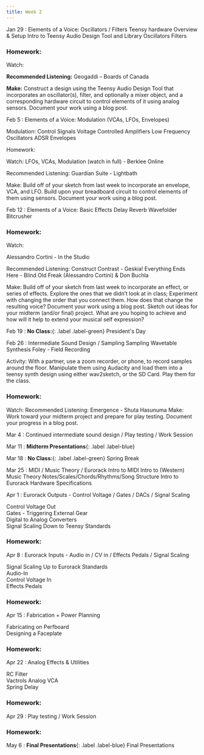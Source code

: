 ```yaml
---
title: Week 2
---
```


Jan 29
: Elements of a Voice: Oscillators / Filters
Teensy hardware Overview & Setup
Intro to Teensy Audio Design Tool and Library
Oscillators
Filters

### Homework:

Watch:

**Recommended Listening:**
Geogaddi – Boards of Canada

**Make:** Construct a design using the Teensy Audio Design Tool that incorporates an oscillator(s), filter, and optionally a mixer object, and a corresponding hardware circuit to control elements of it using analog sensors. Document your work using a blog post.

Feb 5
: Elements of a Voice: Modulation (VCAs, LFOs, Envelopes)

Modulation: Control Signals
Voltage Controlled Amplifiers
Low Frequency Oscillators
ADSR Envelopes

Homework:

Watch: LFOs, VCAs, Modulation (watch in full) - Berklee Online

Recommended Listening:
Guardian Suite - Lightbath

Make: Build off of your sketch from last week to incorporate an envelope, VCA, and LFO. Build upon your breadboard circuit to control elements of them using sensors. Document your work using a blog post.

Feb 12
: Elements of a Voice: Basic Effects
Delay
Reverb
Wavefolder
Bitcrusher

### Homework:

Watch:

Alessandro Cortini - In the Studio

Recommended Listening:
Construct Contrast - Geskia!
Everything Ends Here - Blind Old Freak (Alessandro Cortini) & Don Buchla

Make: Build off of your sketch from last week to incorporate an effect, or series of effects. Explore the ones that we didn’t look at in class; Experiment with changing the order that you connect them. How does that change the resulting voice? Document your work using a blog post. Sketch out ideas for your midterm (and/or final) project. What are you hoping to achieve and how will it help to extend your musical self expression?

Feb 19
: **No Class:**{: .label .label-green} President's Day

Feb 26
: Intermediate Sound Design / Sampling
Sampling
Wavetable Synthesis
Foley - Field Recording

Activity: With a partner, use a zoom recorder, or phone, to record samples around the floor. Manipulate them using Audacity and load them into a teensy synth design using either wav2sketch, or the SD Card. Play them for the class.

### Homework:

Watch:
Recommended Listening:
Emergence - Shuta Hasunuma
Make: Work toward your midterm project and prepare for play testing. Document your progress in a blog post.

Mar 4
: Continued intermediate sound design / Play testing / Work Session

Mar 11
: **Midterm Presentations**{: .label .label-blue}

Mar 18
: **No Class:**{: .label .label-green} Spring Break

Mar 25
: MIDI / Music Theory / Eurorack
Intro to MIDI
Intro to (Western) Music Theory
Notes/Scales/Chords/Rhythms/Song Structure
Intro to Eurorack Hardware Specifications

Apr 1
: Eurorack Outputs - Control Voltage / Gates / DACs / Signal Scaling

Control Voltage Out  
Gates - Triggering External Gear  
Digital to Analog Converters  
Signal Scaling Down to Teensy Standards

### Homework:

Apr 8
: Eurorack Inputs - Audio in / CV in / Effects Pedals / Signal Scaling

Signal Scaling Up to Eurorack Standards  
Audio-In  
Control Voltage In  
Effects Pedals

### Homework:

Apr 15
: Fabrication + Power Planning

Fabricating on Perfboard  
Designing a Faceplate

### Homework:

Apr 22
: Analog Effects & Utilities

RC Filter  
Vactrols
Analog VCA  
Spring Delay

### Homework:

Apr 29
: Play testing / Work Session

### Homework:

May 6
: **Final Presentations**{: .label .label-blue} Final Presentations
